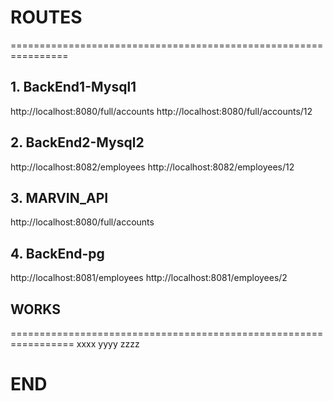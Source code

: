 # ROUTES
================================================================

## 1. BackEnd1-Mysql1

http://localhost:8080/full/accounts
http://localhost:8080/full/accounts/12


## 2. BackEnd2-Mysql2

http://localhost:8082/employees
http://localhost:8082/employees/12

## 3. MARVIN_API

http://localhost:8080/full/accounts

## 4. BackEnd-pg

http://localhost:8081/employees
http://localhost:8081/employees/2

## WORKS
=================================================================
xxxx
yyyy
zzzz

# END